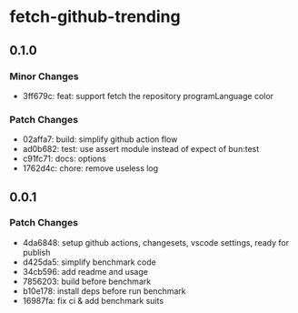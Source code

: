 # fetch-github-trending

## 0.1.0

### Minor Changes

- 3ff679c: feat: support fetch the repository programLanguage color

### Patch Changes

- 02affa7: build: simplify github action flow
- ad0b682: test: use assert module instead of expect of bun:test
- c91fc71: docs: options
- 1762d4c: chore: remove useless log

## 0.0.1

### Patch Changes

- 4da6848: setup github actions, changesets, vscode settings, ready for publish
- d425da5: simplify benchmark code
- 34cb596: add readme and usage
- 7856203: build before benchmark
- b10e178: install deps before run benchmark
- 16987fa: fix ci & add benchmark suits
